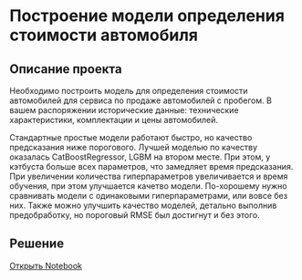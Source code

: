 # Построение модели определения стоимости автомобиля
## Описание проекта

Необходимо построить модель для определения стоимости автомобилей для сервиса по продаже автомобилей с пробегом. В вашем распоряжении исторические данные: технические характеристики, комплектации и цены автомобилей.

Стандартные простые модели работают быстро, но качество предсказания ниже порогового. Лучшей моделью по качеству оказалась CatBoostRegressor, LGBM на втором месте. При этом, у кэтбуста больше всех параметров, что замедляет время предсказания. При увеличении количества гиперпараметров увеличивается и время обучения, при этом улучшается качетво модели. По-хорошему нужно сравнивать модели с одинаковыми гиперпараметрами, или вовсе без них. Также можно улучшить качество моделей, детально выполнив предобработку, но пороговый RMSE был достигнут и без этого.
## Решение
[Открыть Notebook](https://github.com/S1udent/yandex-practicum/blob/main/11-Построение%20модели%20определения%20стоимости%20автомобиля/Построение%20модели%20определения%20стоимости%20автомобиля.ipynb)

